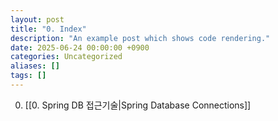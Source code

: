 ```yaml
---
layout: post
title: "0. Index"
description: "An example post which shows code rendering."
date: 2025-06-24 00:00:00 +0900
categories: Uncategorized
aliases: []
tags: []
---
```


0. [[0. Spring DB 접근기술|Spring Database Connections]]
